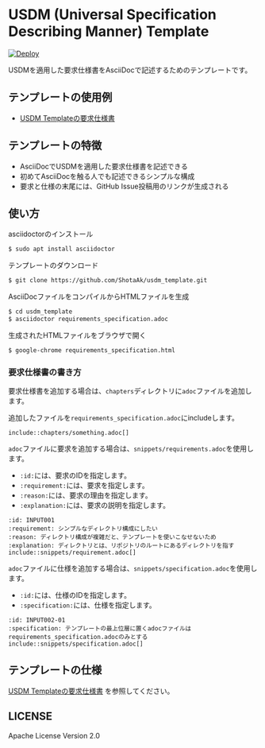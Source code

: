 # USDM (Universal Specification Describing Manner) Template

[![Deploy](https://github.com/ShotaAk/usdm_template/actions/workflows/deploy.yaml/badge.svg)](https://github.com/ShotaAk/usdm_template/actions/workflows/deploy.yaml)

USDMを適用した要求仕様書をAsciiDocで記述するためのテンプレートです。

## テンプレートの使用例

- [USDM Templateの要求仕様書](https://shotaak.github.io/usdm_template/)

## テンプレートの特徴

- AsciiDocでUSDMを適用した要求仕様書を記述できる
- 初めてAsciiDocを触る人でも記述できるシンプルな構成
- 要求と仕様の末尾には、GitHub Issue投稿用のリンクが生成される

## 使い方

asciidoctorのインストール

```sh
$ sudo apt install asciidoctor
```

テンプレートのダウンロード

```sh
$ git clone https://github.com/ShotaAk/usdm_template.git
```

AsciiDocファイルをコンパイルからHTMLファイルを生成

```sh
$ cd usdm_template
$ asciidoctor requirements_specification.adoc
```

生成されたHTMLファイルをブラウザで開く

```sh
$ google-chrome requirements_specification.html
```

### 要求仕様書の書き方

要求仕様書を追加する場合は、`chapters`ディレクトリに`adoc`ファイルを追加します。

追加したファイルを`requirements_specification.adoc`にincludeします。

```adoc
include::chapters/something.adoc[]
```

`adoc`ファイルに要求を追加する場合は、`snippets/requirements.adoc`を使用します。

- `:id:`には、要求のIDを指定します。
- `:requirement:`には、要求を指定します。
- `:reason:`には、要求の理由を指定します。
- `:explanation:`には、要求の説明を指定します。

```adoc
:id: INPUT001
:requirement: シンプルなディレクトリ構成にしたい
:reason: ディレクトリ構成が複雑だと、テンプレートを使いこなせないため
:explanation: ディレクトリとは、リポジトリのルートにあるディレクトリを指す
include::snippets/requirement.adoc[]
```

`adoc`ファイルに仕様を追加する場合は、`snippets/specification.adoc`を使用します。

- `:id:`には、仕様のIDを指定します。
- `:specification:`には、仕様を指定します。

```adoc
:id: INPUT002-01
:specification: テンプレートの最上位層に置くadocファイルはrequirements_specification.adocのみとする
include::snippets/specification.adoc[]
```

## テンプレートの仕様

[USDM Templateの要求仕様書](https://shotaak.github.io/usdm_template/)
を参照してください。

## LICENSE

Apache License Version 2.0

